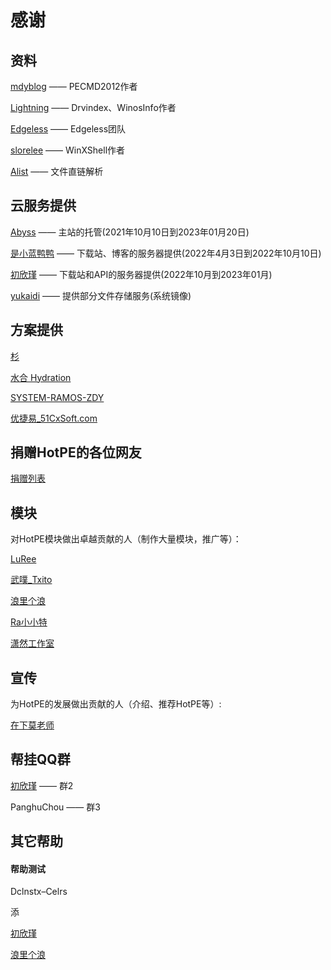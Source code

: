 # 感谢
## 资料
[mdyblog](http://bbs.wuyou.net/forum.php?mod=viewthread&tid=205402 "mdyblog") —— PECMD2012作者

[Lightning](http://bbs.c3.wuyou.net/home.php?mod=space&uid=757909)  —— Drvindex、WinosInfo作者

[Edgeless](https://github.com/EdgelessPE) —— Edgeless团队

[slorelee](https://github.com/slorelee) —— WinXShell作者

[Alist](https://github.com/alist-org/alist) —— 文件直链解析

## 云服务提供

[Abyss](https://www.rsnocsi.cn/) —— 主站的托管(2021年10月10日到2023年01月20日)

[是小蓝鸭鸭](https://space.bilibili.com/66954389) —— 下载站、博客的服务器提供(2022年4月3日到2022年10月10日)

[初欣瑾](https://myzwq.com/) —— 下载站和API的服务器提供(2022年10月到2023年01月)

[yukaidi](https://yukaidi.top/) —— 提供部分文件存储服务(系统镜像)

## 方案提供
[杉](http://www.firpe.cn/)

[水合 Hydration](https://github.com/hydrati)

[SYSTEM-RAMOS-ZDY](https://space.bilibili.com/493998035)

[优捷易_51CxSoft.com](https://www.51cxsoft.com/)

## 捐赠HotPE的各位网友
[捐赠列表](https://docs.hotpe.top/overview/donate.html)

## 模块

对HotPE模块做出卓越贡献的人（制作大量模块，推广等）：

[LuRee](https://space.bilibili.com/1362479852)

[武噗_Txito](https://www.bilibili.com/video/BV1Vi4y1f7UV)

[浪里个浪](https://www.itlog.vip/)

[Ra小小特](https://raxxt.top/)

[潇然工作室](https://www.xrgzs.top/)

## 宣传

为HotPE的发展做出贡献的人（介绍、推荐HotPE等）:

[在下莫老师](https://www.bilibili.com/video/BV1k5411176A)

## 帮挂QQ群

[初欣瑾](https://myzwq.com/) —— 群2

PanghuChou —— 群3

## 其它帮助

#### 帮助测试
Dclnstx–Celrs

添

[初欣瑾](https://myzwq.com/)

[浪里个浪](https://www.itlog.vip/)
